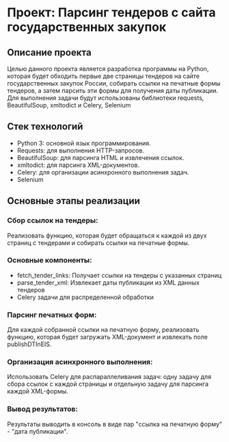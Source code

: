 # Проект: Парсинг тендеров с сайта государственных закупок

## Описание проекта
Целью данного проекта является разработка программы на Python, которая будет обходить первые две страницы тендеров на сайте государственных закупок России, собирать ссылки на печатные формы тендеров, а затем парсить эти формы для получения даты публикации. Для выполнения задачи будут использованы библиотеки requests, BeautifulSoup, xmltodict и Celery, Selenium

## Стек технологий
- Python 3: основной язык программирования.
- Requests: для выполнения HTTP-запросов.
- BeautifulSoup: для парсинга HTML и извлечения ссылок.
- xmltodict: для парсинга XML-документов.
- Celery: для организации асинхронного выполнения задач.
- Selenium

## Основные этапы реализации

### Сбор ссылок на тендеры:
Реализовать функцию, которая будет обращаться к каждой из двух страниц с тендерами и собирать ссылки на печатные формы.

### Основные компоненты:
- fetch_tender_links: Получает ссылки на тендеры с указанных страниц
- parse_tender_xml: Извлекает даты публикации из XML данных тендеров
- Celery задачи для распределенной обработки

### Парсинг печатных форм:
Для каждой собранной ссылки на печатную форму, реализовать функцию, которая будет загружать XML-документ и извлекать поле publishDTInEIS.

### Организация асинхронного выполнения:
Использовать Celery для распараллеливания задач: одну задачу для сбора ссылок с каждой страницы и отдельную задачу для парсинга каждой XML-формы.

### Вывод результатов:
Результаты выводить в консоль в виде пар "ссылка на печатную форму" - "дата публикации".

